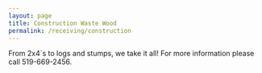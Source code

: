 ```yaml
---
layout: page
title: Construction Waste Wood
permalink: /receiving/construction
---
```


From 2x4`s to logs and stumps, we take it all! For more information please call 519-669-2456.